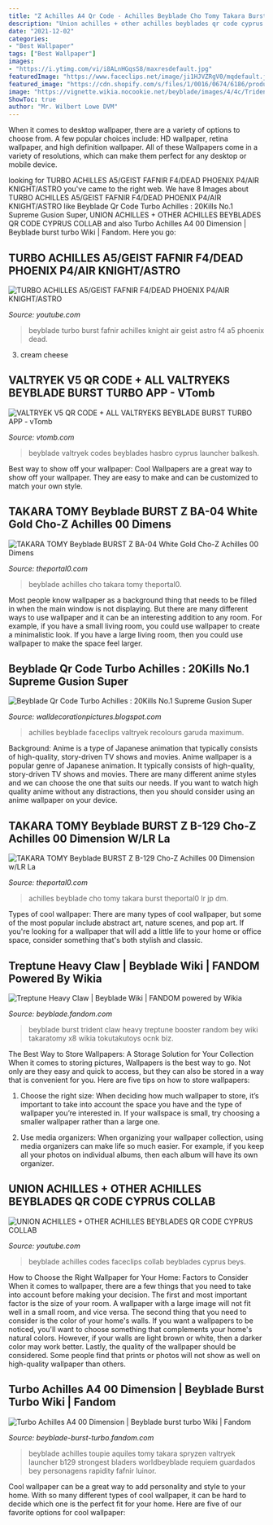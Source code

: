 ```yaml
---
title: "Z Achilles A4 Qr Code - Achilles Beyblade Cho Tomy Takara Burst Theportal0 Lr Jp Dm"
description: "Union achilles + other achilles beyblades qr code cyprus collab"
date: "2021-12-02"
categories:
- "Best Wallpaper"
tags: ["Best Wallpaper"]
images:
- "https://i.ytimg.com/vi/i8ALnHGqsS8/maxresdefault.jpg"
featuredImage: "https://www.faceclips.net/image/ji1HJVZRgV0/mqdefault.jpg"
featured_image: "https://cdn.shopify.com/s/files/1/0016/0674/6186/products/b129_3_1200x1200.jpg?v=1562201632"
image: "https://vignette.wikia.nocookie.net/beyblade/images/4/4c/TridentHeavyClaw.jpg/revision/latest?cb=20160912020934"
ShowToc: true
author: "Mr. Wilbert Lowe DVM"
---
```



When it comes to desktop wallpaper, there are a variety of options to choose from. A few popular choices include: HD wallpaper, retina wallpaper, and high definition wallpaper. All of these Wallpapers come in a variety of resolutions, which can make them perfect for any desktop or mobile device. 

	

		
looking for TURBO ACHILLES A5/GEIST FAFNIR F4/DEAD PHOENIX P4/AIR KNIGHT/ASTRO you've came to the right web. We have 8 Images about TURBO ACHILLES A5/GEIST FAFNIR F4/DEAD PHOENIX P4/AIR KNIGHT/ASTRO like Beyblade Qr Code Turbo Achilles : 20Kills No.1 Supreme Gusion Super, UNION ACHILLES + OTHER ACHILLES BEYBLADES QR CODE CYPRUS COLLAB and also Turbo Achilles A4 00 Dimension | Beyblade burst turbo Wiki | Fandom. Here you go:
		
    
## TURBO ACHILLES A5/GEIST FAFNIR F4/DEAD PHOENIX P4/AIR KNIGHT/ASTRO

<img loading=lazy src="https://i.ytimg.com/vi/ggGbfQb7bsg/maxresdefault.jpg" onerror="this.onerror=null;this.src='https://tse3.mm.bing.net/th?id=OIP.GfgwV8Qq-b7djixc_9XcvAHaEK&amp;pid=15.1';" alt="TURBO ACHILLES A5/GEIST FAFNIR F4/DEAD PHOENIX P4/AIR KNIGHT/ASTRO">

_Source: youtube.com_

>beyblade turbo burst fafnir achilles knight air geist astro f4 a5 phoenix dead. 

	

3. cream cheese 

    
## VALTRYEK V5 QR CODE + ALL VALTRYEKS BEYBLADE BURST TURBO APP - VTomb

<img loading=lazy src="https://i.ytimg.com/vi/i8ALnHGqsS8/maxresdefault.jpg" onerror="this.onerror=null;this.src='https://tse3.mm.bing.net/th?id=OIP.brDRl67_2aAh5br6Y42jIwHaEK&amp;pid=15.1';" alt="VALTRYEK V5 QR CODE + ALL VALTRYEKS BEYBLADE BURST TURBO APP - vTomb">

_Source: vtomb.com_

>beyblade valtryek codes beyblades hasbro cyprus launcher balkesh. 

	

Best way to show off your wallpaper:
Cool Wallpapers are a great way to show off your wallpaper. They are easy to make and can be customized to match your own style.

    
## TAKARA TOMY Beyblade BURST Z BA-04 White Gold Cho-Z Achilles 00 Dimens

<img loading=lazy src="http://cdn.shopify.com/s/files/1/0016/0674/6186/products/BA04_3_1200x1200.jpg?v=1574881337" onerror="this.onerror=null;this.src='https://tse4.mm.bing.net/th?id=OIP.IS_tIxo83_bwstvbDhyDEwHaEK&amp;pid=15.1';" alt="TAKARA TOMY Beyblade BURST Z BA-04 White Gold Cho-Z Achilles 00 Dimens">

_Source: theportal0.com_

>beyblade achilles cho takara tomy theportal0. 

	

Most people know wallpaper as a background thing that needs to be filled in when the main window is not displaying. But there are many different ways to use wallpaper and it can be an interesting addition to any room. For example, if you have a small living room, you could use wallpaper to create a minimalistic look. If you have a large living room, then you could use wallpaper to make the space feel larger.

    
## Beyblade Qr Code Turbo Achilles : 20Kills No.1 Supreme Gusion Super

<img loading=lazy src="https://www.faceclips.net/image/ji1HJVZRgV0/mqdefault.jpg" onerror="this.onerror=null;this.src='https://tse4.mm.bing.net/th?id=OIP.uOt0mfABD9MpXZ_OASd3mQAAAA&amp;pid=15.1';" alt="Beyblade Qr Code Turbo Achilles : 20Kills No.1 Supreme Gusion Super">

_Source: walldecorationpictures.blogspot.com_

>achilles beyblade faceclips valtryek recolours garuda maximum. 

	

Background: Anime is a type of Japanese animation that typically consists of high-quality, story-driven TV shows and movies.
Anime wallpaper is a popular genre of Japanese animation. It typically consists of high-quality, story-driven TV shows and movies. There are many different anime styles and we can choose the one that suits our needs. If you want to watch high quality anime without any distractions, then you should consider using an anime wallpaper on your device.

    
## TAKARA TOMY Beyblade BURST Z B-129 Cho-Z Achilles 00 Dimension W/LR La

<img loading=lazy src="https://cdn.shopify.com/s/files/1/0016/0674/6186/products/b129_3_1200x1200.jpg?v=1562201632" onerror="this.onerror=null;this.src='https://tse1.mm.bing.net/th?id=OIP.exJi9WPAplpOw-sapbW0lwHaHa&amp;pid=15.1';" alt="TAKARA TOMY Beyblade BURST Z B-129 Cho-Z Achilles 00 Dimension w/LR La">

_Source: theportal0.com_

>achilles beyblade cho tomy takara burst theportal0 lr jp dm. 

	

Types of cool wallpaper:
There are many types of cool wallpaper, but some of the most popular include abstract art, nature scenes, and pop art. If you're looking for a wallpaper that will add a little life to your home or office space, consider something that's both stylish and classic.

    
## Treptune Heavy Claw | Beyblade Wiki | FANDOM Powered By Wikia

<img loading=lazy src="https://vignette.wikia.nocookie.net/beyblade/images/4/4c/TridentHeavyClaw.jpg/revision/latest?cb=20160912020934" onerror="this.onerror=null;this.src='https://tse3.mm.bing.net/th?id=OIP.v_1657qGGWeCHNkeqCzIpgHaHa&amp;pid=15.1';" alt="Treptune Heavy Claw | Beyblade Wiki | FANDOM powered by Wikia">

_Source: beyblade.fandom.com_

>beyblade burst trident claw heavy treptune booster random bey wiki takaratomy x8 wikia tokutakutoys ocnk biz. 

	

The Best Way to Store Wallpapers: A Storage Solution for Your Collection
When it comes to storing pictures, Wallpapers is the best way to go. Not only are they easy and quick to access, but they can also be stored in a way that is convenient for you. Here are five tips on how to store wallpapers:
1) Choose the right size: When deciding how much wallpaper to store, it’s important to take into account the space you have and the type of wallpaper you’re interested in. If your wallspace is small, try choosing a smaller wallpaper rather than a large one.

2) Use media organizers: When organizing your wallpaper collection, using media organizers can make life so much easier. For example, if you keep all your photos on individual albums, then each album will have its own organizer.

    
## UNION ACHILLES + OTHER ACHILLES BEYBLADES QR CODE CYPRUS COLLAB

<img loading=lazy src="https://i.ytimg.com/vi/3avLGWkBzis/maxresdefault.jpg" onerror="this.onerror=null;this.src='https://tse1.mm.bing.net/th?id=OIP.Ea319JiOoaRuKJx3wyue2AHaEK&amp;pid=15.1';" alt="UNION ACHILLES + OTHER ACHILLES BEYBLADES QR CODE CYPRUS COLLAB">

_Source: youtube.com_

>beyblade achilles codes faceclips collab beyblades cyprus beys. 

	

How to Choose the Right Wallpaper for Your Home: Factors to Consider
When it comes to wallpaper, there are a few things that you need to take into account before making your decision. The first and most important factor is the size of your room. A wallpaper with a large image will not fit well in a small room, and vice versa. 
The second thing that you need to consider is the color of your home's walls. If you want a wallpapers to be noticed, you'll want to choose something that complements your home's natural colors. However, if your walls are light brown or white, then a darker color may work better. 
Lastly, the quality of the wallpaper should be considered. Some people find that prints or photos will not show as well on high-quality wallpaper than others.

    
## Turbo Achilles A4 00 Dimension | Beyblade Burst Turbo Wiki | Fandom

<img loading=lazy src="https://vignette.wikia.nocookie.net/beyblade-burst-turbo/images/c/c0/Turbo_Z_Achilles_A4_00_Dimension.png/revision/latest?cb=20190506182258" onerror="this.onerror=null;this.src='https://tse1.mm.bing.net/th?id=OIP._WvM0y7Lfa6zRYQ6q5BlzwAAAA&amp;pid=15.1';" alt="Turbo Achilles A4 00 Dimension | Beyblade burst turbo Wiki | Fandom">

_Source: beyblade-burst-turbo.fandom.com_

>beyblade achilles toupie aquiles tomy takara spryzen valtryek launcher b129 strongest bladers worldbeyblade requiem guardados bey personagens rapidity fafnir luinor. 

	

Cool wallpaper can be a great way to add personality and style to your home. With so many different types of cool wallpaper, it can be hard to decide which one is the perfect fit for your home. Here are five of our favorite options for cool wallpaper: 

